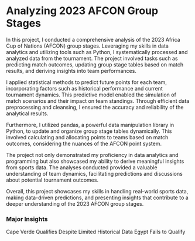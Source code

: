 # Analyzing 2023 AFCON Group Stages
In this project, I conducted a comprehensive analysis of the 2023 Africa Cup of Nations (AFCON) group stages. Leveraging my skills in data analytics and utilizing tools such as Python, I systematically processed and analyzed data from the tournament. The project involved tasks such as predicting match outcomes, updating group stage tables based on match results, and deriving insights into team performances.

I applied statistical methods to predict future points for each team, incorporating factors such as historical performance and current tournament dynamics. This predictive model enabled the simulation of match scenarios and their impact on team standings. Through efficient data preprocessing and cleansing, I ensured the accuracy and reliability of the analytical results.

Furthermore, I utilized pandas, a powerful data manipulation library in Python, to update and organize group stage tables dynamically. This involved calculating and allocating points to teams based on match outcomes, considering the nuances of the AFCON point system.

The project not only demonstrated my proficiency in data analytics and programming but also showcased my ability to derive meaningful insights from sports data. The analyses conducted provided a valuable understanding of team dynamics, facilitating predictions and discussions about potential tournament outcomes.

Overall, this project showcases my skills in handling real-world sports data, making data-driven predictions, and presenting insights that contribute to a deeper understanding of the 2023 AFCON group stages.

### Major Insights
Cape Verde Qualifies Despite Limited Historical Data
Egypt Fails to Qualify
